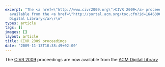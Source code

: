 ```yaml
---
excerpt: "The <a href=\"http://www.civr2009.org\">CIVR 2009</a> proceedings are now
  available from the <a href=\"http://portal.acm.org/toc.cfm?id=1646396&amp;coll=portal&amp;dl=ACM&amp;type=proceeding&amp;idx=SERIES11501&amp;part=series&amp;WantType=Proceedings&amp;title=CIVR&amp;CFID=61362392&amp;CFTOKEN=38149899\">ACM
  Digital Library</a>\r\n"
types: article
tags: []
images: []
layout: article
title: CIVR 2009 proceedings
date: '2009-11-13T10:38:49+02:00'
---
```

The <a href="http://www.civr2009.org">CIVR 2009</a> proceedings are now available from the <a href="http://portal.acm.org/toc.cfm?id=1646396&amp;coll=portal&amp;dl=ACM&amp;type=proceeding&amp;idx=SERIES11501&amp;part=series&amp;WantType=Proceedings&amp;title=CIVR&amp;CFID=61362392&amp;CFTOKEN=38149899">ACM Digital Library</a>
